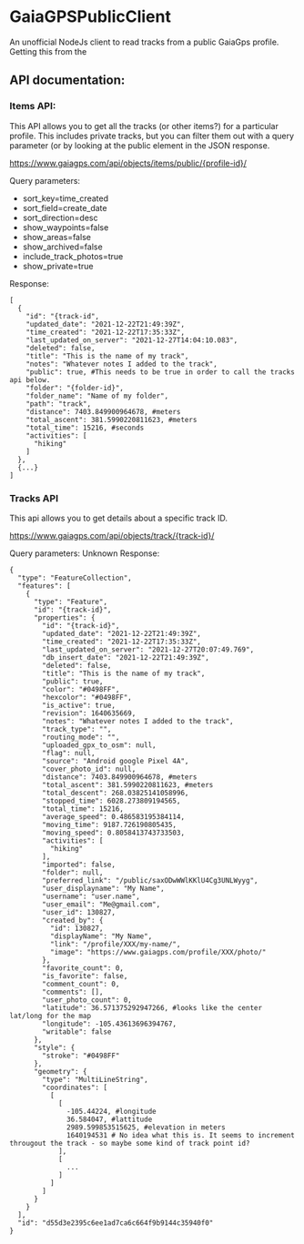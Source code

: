 # GaiaGPSPublicClient
An unofficial NodeJs client to read tracks from a public GaiaGps profile. Getting this from the 


## API documentation:


### Items API:
This API allows you to get all the tracks (or other items?) for a particular profile. This includes private tracks, but you can filter them out with a query parameter (or by looking at the public element in the JSON response.

https://www.gaiagps.com/api/objects/items/public/{profile-id}/

Query parameters:
- sort_key=time_created
- sort_field=create_date
- sort_direction=desc
- show_waypoints=false
- show_areas=false
- show_archived=false
- include_track_photos=true
- show_private=true

Response:

```
[
  {
    "id": "{track-id",
    "updated_date": "2021-12-22T21:49:39Z",
    "time_created": "2021-12-22T17:35:33Z",
    "last_updated_on_server": "2021-12-27T14:04:10.083",
    "deleted": false,
    "title": "This is the name of my track",
    "notes": "Whatever notes I added to the track",
    "public": true, #This needs to be true in order to call the tracks api below.
    "folder": "{folder-id}",
    "folder_name": "Name of my folder",
    "path": "track",
    "distance": 7403.849900964678, #meters
    "total_ascent": 381.5990220811623, #meters
    "total_time": 15216, #seconds
    "activities": [
      "hiking"
    ]
  },
  {...}
]
```


### Tracks API
This api allows you to get details about a specific track ID. 

https://www.gaiagps.com/api/objects/track/{track-id}/

Query parameters: Unknown
Response:

```
{
  "type": "FeatureCollection",
  "features": [
    {
      "type": "Feature",
      "id": "{track-id}",
      "properties": {
        "id": "{track-id}",
        "updated_date": "2021-12-22T21:49:39Z",
        "time_created": "2021-12-22T17:35:33Z",
        "last_updated_on_server": "2021-12-27T20:07:49.769",
        "db_insert_date": "2021-12-22T21:49:39Z",
        "deleted": false,
        "title": "This is the name of my track",
        "public": true,
        "color": "#0498FF",
        "hexcolor": "#0498FF",
        "is_active": true,
        "revision": 1640635669,
        "notes": "Whatever notes I added to the track",
        "track_type": "",
        "routing_mode": "",
        "uploaded_gpx_to_osm": null,
        "flag": null,
        "source": "Android google Pixel 4A",
        "cover_photo_id": null,
        "distance": 7403.849900964678, #meters
        "total_ascent": 381.5990220811623, #meters
        "total_descent": 268.03825141058996,
        "stopped_time": 6028.273809194565,
        "total_time": 15216,
        "average_speed": 0.486583195384114,
        "moving_time": 9187.726190805435,
        "moving_speed": 0.8058413743733503,
        "activities": [
          "hiking"
        ],
        "imported": false,
        "folder": null,
        "preferred_link": "/public/saxODwWWlKKlU4Cg3UNLWyyg",
        "user_displayname": "My Name",
        "username": "user.name",
        "user_email": "Me@gmail.com",
        "user_id": 130827,
        "created_by": {
          "id": 130827,
          "displayName": "My Name",
          "link": "/profile/XXX/my-name/",
          "image": "https://www.gaiagps.com/profile/XXX/photo/"
        },
        "favorite_count": 0,
        "is_favorite": false,
        "comment_count": 0,
        "comments": [],
        "user_photo_count": 0,
        "latitude": 36.571375292947266, #looks like the center lat/long for the map
        "longitude": -105.43613696394767,
        "writable": false
      },
      "style": {
        "stroke": "#0498FF"
      },
      "geometry": {
        "type": "MultiLineString",
        "coordinates": [
          [
            [
              -105.44224, #longitude
              36.584047, #lattitude
              2989.599853515625, #elevation in meters
              1640194531 # No idea what this is. It seems to increment througout the track - so maybe some kind of track point id?
            ],
            [
              ...
            ]
          ]
        ]
      }
    }
  ],
  "id": "d55d3e2395c6ee1ad7ca6c664f9b9144c35940f0"
}
```
